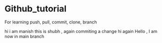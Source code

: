 # Github_tutorial
For learning push, pull, commit, clone, branch

hi i am manish
this is shubh , again commiting a change 
hi again
Hello , I am now in main branch